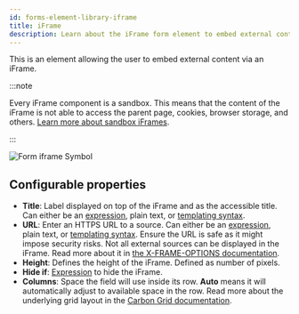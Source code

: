 ```yaml
---
id: forms-element-library-iframe
title: iFrame
description: Learn about the iFrame form element to embed external content.
---
```


This is an element allowing the user to embed external content via an iFrame.

:::note

Every iFrame component is a sandbox. This means that the content of the iFrame is not able to access the parent page, cookies, browser storage, and others. [Learn more about sandbox iFrames](https://www.w3schools.com/tags/att_iframe_sandbox.asp).

:::

<img src="/img/form-icons/form-iframe.svg" alt="Form iframe Symbol" />

## Configurable properties

- **Title**: Label displayed on top of the iFrame and as the accessible title. Can either be an [expression](../../feel/language-guide/feel-expressions-introduction.md), plain text, or [templating syntax](../configuration/forms-config-templating-syntax.md).
- **URL**: Enter an HTTPS URL to a source. Can either be an [expression](../../feel/language-guide/feel-expressions-introduction.md), plain text, or [templating syntax](../configuration/forms-config-templating-syntax.md). Ensure the URL is safe as it might impose security risks. Not all external sources can be displayed in the iFrame. Read more about it in [the X-FRAME-OPTIONS documentation](https://developer.mozilla.org/en-US/docs/Web/HTTP/Headers/X-Frame-Options).
- **Height**: Defines the height of the iFrame. Defined as number of pixels.
- **Hide if**: [Expression](../../feel/language-guide/feel-expressions-introduction.md) to hide the iFrame.
- **Columns**: Space the field will use inside its row. **Auto** means it will automatically adjust to available space in the row. Read more about the underlying grid layout in the [Carbon Grid documentation](https://carbondesignsystem.com/elements/2x-grid/overview/).
